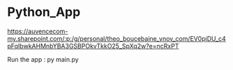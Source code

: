 # Python_App

https://auvencecom-my.sharepoint.com/:p:/g/personal/theo_boucebaine_ynov_com/EV0pjDU_c4pFqIbwkAHMnbYBA3GSBPOkvTkkO25_SpXq2w?e=ncRxPT

Run the app : py main.py

